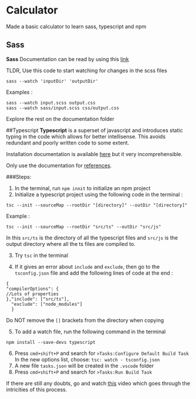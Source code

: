 # Calculator
Made a basic calculator to learn sass, typescript and npm

## Sass
**Sass** Documentation can be read by using this [link](https://sass-lang.com/guide)

TLDR, 
Use this code to start watching for changes in the scss files

```
sass --watch 'inputDir' 'outputDir'
```
Examples :

```
sass --watch input.scss output.css
sass --watch sass/input.scss css/output.css
```

Explore the rest on the documentation folder

##Typescript
**Typescript** is a superset of javascript and introduces static typing in the code which allows for better intellisense.
This avoids redundant and poorly written code to some extent.

Installation documentation is available [here](https://www.typescriptlang.org/download) but it very incomprehensible.

Only use the documentation for [references](https://www.typescriptlang.org/docs/).

###Steps:
1. In the terminal, run
	`npm innit` to initialize an npm project
2. Initialize a typescript project using the following code in the terminal :
```
tsc --init --sourceMap --rootDir "[directory]" --outDir "[directory]"
```
Example :
```
tsc --init --sourceMap --rootDir "src/ts" --outDir "src/js"
```
In this `src/ts` is the directory of all the typescript files and `src/js` is the output directory where all the ts files are compiled to.

3. Try `tsc` in the terminal

4. If it gives an error about `include` and `exclude`, then go to the `tsconfig.json` file and add the following lines of code at the end :
```
{
"compilerOptions": {
//Lots of properties
},"include": ["src/ts"],
  "exclude": ["node_modules"]
  }
```
Do NOT remove the `[]` brackets from the directory when copying

5. To add a watch file, run the following command in the terminal
```
npm install --save-devs typescript
```
6. Press `cmd+shift+P` and search for `>Tasks:Configure Default Build Task`
In the new options list, choose:
`tsc: watch - tsconfig.json`
7. A new file `tasks.json` will be created in the `.vscode` folder
8. Press `cmd+shift+P` and search for `>Tasks:Run Build Task`


If there are still any doubts, go and watch [this](https://www.youtube.com/watch?v=4zdBk6wisxc) video which goes through the intricities of this process.
